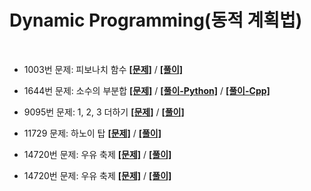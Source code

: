 # Dynamic Programming(동적 계획법)


<br>

* 1003번 문제: 피보나치 함수  **[[문제]](https://www.acmicpc.net/problem/1003)** / **[[풀이]](1003.py)**
* 1644번 문제: 소수의 부분합  **[[문제]](https://www.acmicpc.net/problem/1644)** / **[[풀이-Python]](1644.py)** / **[[풀이-Cpp]](1644.cpp)**
* 9095번 문제: 1, 2, 3 더하기  **[[문제]](https://www.acmicpc.net/problem/9095)** / **[[풀이]](9095.py)**
* 11729 문제: 하노이 탑  **[[문제]](https://www.acmicpc.net/problem/11729)** / **[[풀이]]('#')**
* 14720번 문제: 우유 축제  **[[문제]](https://www.acmicpc.net/problem/14720)** / **[[풀이]](14720.py)**


* 14720번 문제: 우유 축제  **[[문제]](https://www.acmicpc.net/problem/14720)** / **[[풀이]](14720.py)**
